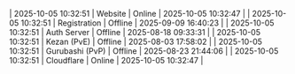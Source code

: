 | 2025-10-05 10:32:51 | Website | Online | 2025-10-05 10:32:47 |
| 2025-10-05 10:32:51 | Registration | Offline | 2025-09-09 16:40:23 |
| 2025-10-05 10:32:51 | Auth Server | Offline | 2025-08-18 09:33:31 |
| 2025-10-05 10:32:51 | Kezan (PvE) | Offline | 2025-08-03 17:58:02 |
| 2025-10-05 10:32:51 | Gurubashi (PvP) | Offline | 2025-08-23 21:44:06 |
| 2025-10-05 10:32:51 | Cloudflare | Online | 2025-10-05 10:32:47 |

